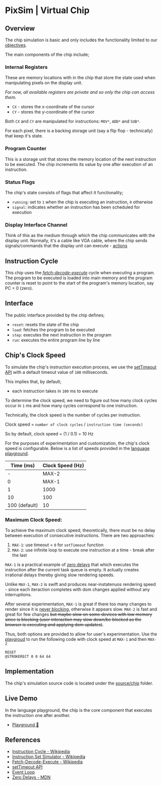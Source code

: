 # PixSim | Virtual Chip

## Overview

The chip simulation is basic and only includes the functionality limited to our
[objectives](../README.md).

The main components of the chip include;

### Internal Registers

These are memory locations with in the chip that store the state used when
manipulating pixels on the display unit.

_For now, all available registers are private and so only the chip can access
them._

-   `CX` - stores the x-coordinate of the cursor
-   `CY` - stores the y-coordinate of the cursor

Both `CX` and `CY` are manipulated for instructions: `MOV*`, `ADD*` and `SUB*`.

For each pixel, there is a backing storage unit (say a flip flop - technically)
that keep it's state.

### Program Counter

This is a storage unit that stores the memory location of the next instruction
to be executed. The chip increments its value by one after execution of an
instruction.

### Status Flags

The chip's state consists of flags that affect it functionality;

-   `running`: set to `1` when the chip is executing an instruction, `0`
    otherwise
-   `signal`: indicates whether an instruction has been scheduled for execution

### Display Interface Channel

Think of this as the medium through which the chip communicates with the display
unit. Normally, it's a cable like VGA cable, where the chip sends
signals/commands that the display unit can execute -
[actions](./display-unit.md#actions)

## Instruction Cycle

This chip uses the
[_fetch-decode-execute_](https://wikipedia.org/wiki/Instruction_cycle) cycle
when executing a program. The program to be executed is loaded into main memory
and the program counter is reset to point to the start of the program's memory
location, say PC = 0 (zero).

## Interface

The public interface provided by the chip defines;

-   `reset`: resets the state of the chip
-   `load`: fetches the program to be executed
-   `step`: executes the next instruction in the program
-   `run`: executes the entire program line by line

## Chip's Clock Speed

To simulate the chip's instruction execution process, we use the
[setTimeout API](https://developer.mozilla.org/docs/Web/API/Window/setTimeout)
with a default timeout value of `100` milliseconds.

This implies that, by default;

-   each instruction takes in `100` ms to execute

To determine the clock speed, we need to figure out how many clock cycles occur
in `1` ms and how many cycles correspond to one instruction.

Technically, the clock speed is the number of cycles per instruction.

Clock speed = `number of clock cycles` / `instruction time (seconds)`

So by default, clock speed = (1 / 0.1) = 10 Hz

For the purposes of experimentation and customization, the chip's clock speed is
configurable. Below is a list of speeds provided in the
[language playground](https://henryhale.github.io/pixsim/lang.html).

| **Time (ms)** | **Clock Speed (Hz)** |
| ------------- | -------------------- |
| -             | MAX-2                |
| 0             | MAX-1                |
| 1             | 1000                 |
| 10            | 100                  |
| 100 (default) | 10                   |

### Maximum Clock Speed:

To achieve the maximum clock speed, theoretically, there must be no delay
between execution of consecutive instructions. There are two approaches:

1. `MAX-1`: use timeout = `0` for `setTimeout` function
2. `MAX-2`: use infinite loop to execute one instruction at a time - break after
   the last

`MAX-1` is a practical example of
[zero delays](https://developer.mozilla.org/docs/Web/JavaScript/Event_loop#zero_delays)
that which executes the instruction after the current task queue is empty. It
actually creates irrational delays thereby giving slow rendering speeds.

Unlike `MAX-1`, `MAX-2` is swift and produces near-instatenuos rendering speed -
since each iteraction completes with dom changes applied without any
interruptions.

After several experimentation, `MAX-1` is great if there too many changes to
render since it is
[never blocking](https://developer.mozilla.org/docs/Web/JavaScript/Event_loop#never_blocking),
otherwise it appears slow. `MAX-2` is fast and great for few changes ~~but maybe
slow on some devices with low memory since is blocking (user interaction may
slow down/be blocked as the browser is executing and applying dom updates)~~.

Thus, both options are provided to allow for user's experimentation. Use the
[playgroud](https://henryhale.github.io/pixsim/lang.html) to run the following
code with clock speed at `MAX-1` and then `MAX-2`

```
RESET
@STROKERECT 0 0 64 64
```

## Implementation

The chip's simulation source code is located under the
[source/chip](../source/chip/) folder.

## Live Demo

In the language playground, the chip is the core component that executes the
instruction one after another.

-   [Playground :rocket:](https://henryhale.github.io/pixsim/lang.html)

## References

-   [Instruction Cycle - Wikipedia](https://wikipedia.org/wiki/Instruction_cycle)
-   [Instruction Set Simulator - Wikipedia](https://wikipedia.org/wiki/Instruction_set_simulator)
-   [Fetch-Decode-Execute - Wikipedia](https://wikipedia.org/wiki/Instruction_cycle)
-   [setTimeout API](https://developer.mozilla.org/docs/Web/API/Window/setTimeout)
-   [Event Loop](https://developer.mozilla.org/docs/Web/JavaScript/Event_loop)
-   [Zero Delays - MDN](https://developer.mozilla.org/docs/Web/JavaScript/Event_loop#zero_delays)
